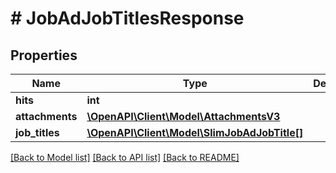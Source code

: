 # # JobAdJobTitlesResponse

## Properties

Name | Type | Description | Notes
------------ | ------------- | ------------- | -------------
**hits** | **int** |  |
**attachments** | [**\OpenAPI\Client\Model\AttachmentsV3**](AttachmentsV3.md) |  | [optional]
**job_titles** | [**\OpenAPI\Client\Model\SlimJobAdJobTitle[]**](SlimJobAdJobTitle.md) |  |

[[Back to Model list]](../../README.md#models) [[Back to API list]](../../README.md#endpoints) [[Back to README]](../../README.md)
